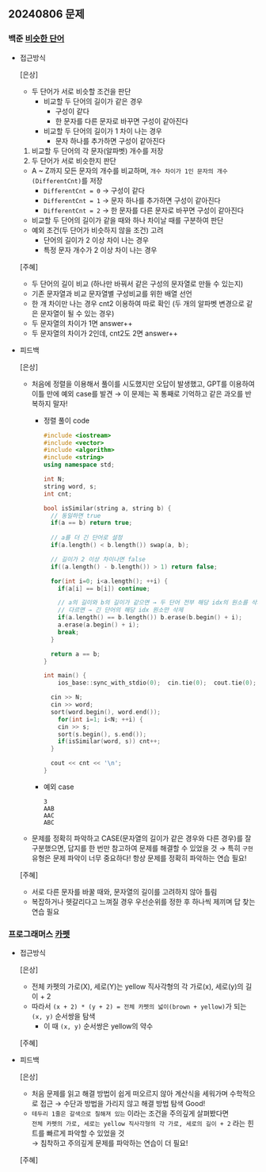 ## 20240806 문제

### 백준 [비슷한 단어](https://www.acmicpc.net/problem/2607)

- 접근방식

  [은상]
  - 두 단어가 서로 비슷할 조건을 판단
    - 비교할 두 단어의 길이가 같은 경우
        - 구성이 같다
        - 한 문자를 다른 문자로 바꾸면 구성이 같아진다
    - 비교할 두 단어의 길이가 1 차이 나는 경우
        - 문자 하나를 추가하면 구성이 같아진다
  1. 비교할 두 단어의 각 문자(알파벳) 개수를 저장
  2. 두 단어가 서로 비슷한지 판단
    - A ~ Z까지 모든 문자의 개수를 비교하며, `개수 차이가 1인 문자의 개수(DifferentCnt)`를 저장
        - `DifferentCnt = 0` → 구성이 같다
        - `DifferentCnt = 1` → 문자 하나를 추가하면 구성이 같아진다
        - `DifferentCnt = 2` → 한 문자를 다른 문자로 바꾸면 구성이 같아진다
    - 비교할 두 단어의 길이가 같을 때와 하나 차이날 때를 구분하여 판단
    - 예외 조건(두 단어가 비슷하지 않을 조건) 고려
        - 단어의 길이가 2 이상 차이 나는 경우
        - 특정 문자 개수가 2 이상 차이 나는 경우
  
  [주혜] 
  - 두 단어의 길이 비교 (하나만 바꿔서 같은 구성의 문자열로 만들 수 있는지)
  - 기존 문자열과 비교 문자열별 구성비교를 위한 배열 선언
  - 한 개 차이만 나는 경우 cnt2 이용하여 따로 확인 (두 개의 알파벳 변경으로 같은 문자열이 될 수 있는 경우)
  - 두 문자열의 차이가 1면 answer++
  - 두 문자열의 차이가 2인데, cnt2도 2면 answer++

- 피드백

  [은상]
  - 처음에 정렬을 이용해서 풀이를 시도했지만 오답이 발생했고, GPT를 이용하여 이틀 만에 예외 case를 발견 → 이 문제는 꼭 통째로 기억하고 같은 과오를 반복하지 말자!
    - 정렬 풀이 code
        
        ```cpp
        #include <iostream>
        #include <vector>
        #include <algorithm>
        #include <string>
        using namespace std;
        
        int N;
        string word, s;
        int cnt;
        
        bool isSimilar(string a, string b) {
          // 동일하면 true
          if(a == b) return true;
          
          // a를 더 긴 단어로 설정
          if(a.length() < b.length()) swap(a, b);
        
          // 길이가 2 이상 차이나면 false
          if((a.length() - b.length()) > 1) return false;
        
          for(int i=0; i<a.length(); ++i) {
            if(a[i] == b[i]) continue;
        
            // a의 길이와 b의 길이가 같으면 → 두 단어 전부 해당 idx의 원소를 삭제
            // 다르면 → 긴 단어의 해당 idx 원소만 삭제
            if(a.length() == b.length()) b.erase(b.begin() + i);
            a.erase(a.begin() + i);
            break;
          }
        
          return a == b;
        }
        
        int main() {
        	ios_base::sync_with_stdio(0);  cin.tie(0);  cout.tie(0);
        
          cin >> N;
          cin >> word;
          sort(word.begin(), word.end());
        	for(int i=1; i<N; ++i) {
            cin >> s;
            sort(s.begin(), s.end());
            if(isSimilar(word, s)) cnt++;
          }
        
          cout << cnt << '\n';
        }
        ```
        
    - 예외 case
        
        ```
        3
        AAB
        AAC
        ABC
        ```
        
  - 문제를 정확히 파악하고 CASE(문자열의 길이가 같은 경우와 다른 경우)를 잘 구분했으면, 답지를 한 번만 참고하여 문제를 해결할 수 있었을 것 → 특히 `구현` 유형은 문제 파악이 너무 중요하다! 항상 문제를 정확히 파악하는 연습 필요!
  
  [주혜]
  - 서로 다른 문자를 바꿀 때와, 문자열의 길이를 고려하지 않아 틀림
  - 복잡하거나 헷갈리다고 느껴질 경우 우선순위를 정한 후 하나씩 제끼며 답 찾는 연습 필요


### 프로그래머스 [카펫](https://school.programmers.co.kr/learn/courses/30/lessons/42842)

- 접근방식

  [은상]
  - 전체 카펫의 가로(X), 세로(Y)는 yellow 직사각형의 각 가로(x), 세로(y)의 길이 + 2
  - 따라서 `(x + 2) * (y + 2) = 전체 카펫의 넓이(brown + yellow)`가 되는 `(x, y)` 순서쌍을 탐색
    - 이 때 `(x, y)` 순서쌍은 yellow의 약수

  [주혜]
  
- 피드백

  [은상]
  - 처음 문제를 읽고 해결 방법이 쉽게 떠오르지 않아 계산식을 세워가며 수학적으로 접근 → 수단과 방법을 가리지 않고 해결 방법 탐색 Good!
  - `테두리 1줄은 갈색으로 칠해져 있는` 이라는 조건을 주의깊게 살펴봤다면<br>
    `전체 카펫의 가로, 세로는 yellow 직사각형의 각 가로, 세로의 길이 + 2` 라는 힌트를 빠르게 파악할 수 있었을 것<br>
    → 침착하고 주의깊게 문제를 파악하는 연습이 더 필요!
  
  [주혜]
  
  
